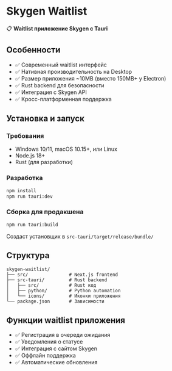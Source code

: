 # Skygen Waitlist

📋 **Waitlist приложение Skygen с Tauri**

## Особенности
- ✅ Современный waitlist интерфейс
- ✅ Нативная производительность на Desktop
- ✅ Размер приложения ~10MB (вместо 150MB+ у Electron)
- ✅ Rust backend для безопасности
- ✅ Интеграция с Skygen API
- ✅ Кросс-платформенная поддержка

## Установка и запуск

### Требования
- Windows 10/11, macOS 10.15+, или Linux
- Node.js 18+
- Rust (для разработки)

### Разработка
```bash
npm install
npm run tauri:dev
```

### Сборка для продакшена
```bash
npm run tauri:build
```

Создаст установщик в `src-tauri/target/release/bundle/`

## Структура
```
skygen-waitlist/
├── src/               # Next.js frontend
├── src-tauri/         # Rust backend
│   ├── src/           # Rust код
│   ├── python/        # Python automation
│   └── icons/         # Иконки приложения
└── package.json       # Зависимости
```

## Функции waitlist приложения
- ✅ Регистрация в очереди ожидания
- ✅ Уведомления о статусе
- ✅ Интеграция с сайтом Skygen
- ✅ Оффлайн поддержка
- ✅ Автоматические обновления